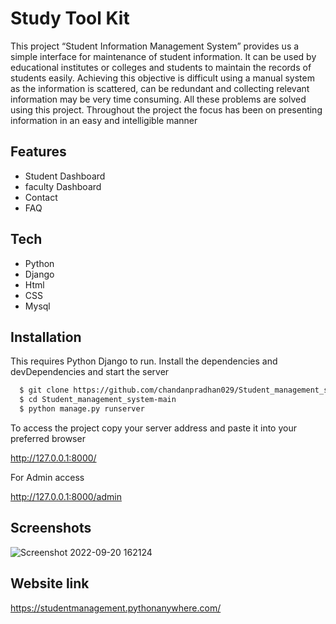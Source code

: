 
# Study Tool Kit

This project “Student Information Management System” provides us a simple interface for maintenance of student information. It can be used by educational institutes or colleges and students to maintain the records of students easily. Achieving this objective is difficult using a manual system as the information is scattered, can be redundant and collecting relevant information may be very time consuming. All these problems are solved using this project. Throughout the project the focus has been on presenting information in an easy and intelligible manner


## Features

- Student Dashboard
- faculty Dashboard
- Contact
- FAQ




## Tech 

- Python
- Django
- Html
- CSS
- Mysql




## Installation

This requires Python Django to run. Install the dependencies and devDependencies and start the server

```bash
  $ git clone https://github.com/chandanpradhan029/Student_management_system.git
  $ cd Student_management_system-main
  $ python manage.py runserver
```
    


To access the project copy your server address and paste it into your preferred browser

http://127.0.0.1:8000/

For Admin access

http://127.0.0.1:8000/admin


## Screenshots
![Screenshot 2022-09-20 162124](https://user-images.githubusercontent.com/60406606/191239740-de073b46-2ba4-42d3-a6a5-e90b545955dc.png)



## Website link
https://studentmanagement.pythonanywhere.com/

